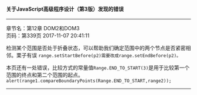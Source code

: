 #### 关于JavaScript高级程序设计（第3版）发现的错误 ####

---
章节名：第12章 DOM2和DOM3  
页码：第339页 2017-11-07 20:41:11

检测某个范围是否处于折叠状态，可以帮助我们确定范围中的两个节点是否紧密相邻。栗子有误
`range.setStartBefore(p2)需要改成range.setEndBefore(p2)。`  

本页还有一处错误，比较方式的常量值`Range.END_TO_START(3)`是用于比较第一个范围的终点和第二个范围的起点。
`alert(range1.compareBoundaryPoints(Range.END_TO_START,range2));` 

---